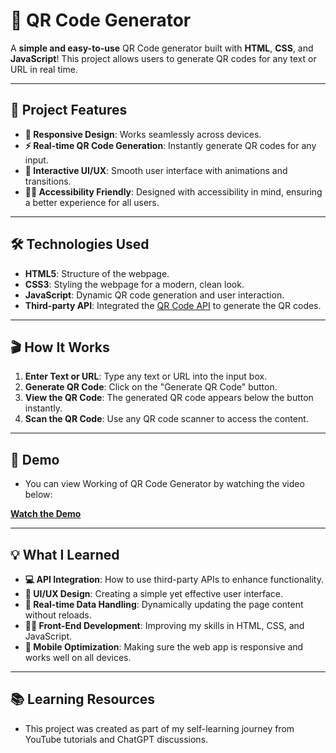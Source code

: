 # 🚀 **QR Code Generator**  

A **simple and easy-to-use** QR Code generator built with **HTML**, **CSS**, and **JavaScript**! This project allows users to generate QR codes for any text or URL in real time.

---

## 🎯 **Project Features**  
- **📱 Responsive Design**: Works seamlessly across devices.  
- **⚡ Real-time QR Code Generation**: Instantly generate QR codes for any input.  
- **🎨 Interactive UI/UX**: Smooth user interface with animations and transitions.  
- **🦸‍♀️ Accessibility Friendly**: Designed with accessibility in mind, ensuring a better experience for all users.  

---

## 🛠️ **Technologies Used**  
- **HTML5**: Structure of the webpage.  
- **CSS3**: Styling the webpage for a modern, clean look.  
- **JavaScript**: Dynamic QR code generation and user interaction.  
- **Third-party API**: Integrated the [QR Code API](https://goqr.me/api/) to generate the QR codes.

---

## 🎬 **How It Works**  
1. **Enter Text or URL**: Type any text or URL into the input box.  
2. **Generate QR Code**: Click on the "Generate QR Code" button.  
3. **View the QR Code**: The generated QR code appears below the button instantly.  
4. **Scan the QR Code**: Use any QR code scanner to access the content.

---

## 🎥 **Demo**

- You can view Working of QR Code Generator by watching the video below:

[**Watch the Demo**](https://github.com/user-attachments/assets/88b05ef7-e8be-461e-931c-0d9c6223e9e1)

---

## 💡 **What I Learned**  
- **💻 API Integration**: How to use third-party APIs to enhance functionality.  
- **🎨 UI/UX Design**: Creating a simple yet effective user interface.  
- **🔄 Real-time Data Handling**: Dynamically updating the page content without reloads.  
- **🧑‍💻 Front-End Development**: Improving my skills in HTML, CSS, and JavaScript.  
- **📱 Mobile Optimization**: Making sure the web app is responsive and works well on all devices.

---

## 📚 Learning Resources

- This project was created as part of my self-learning journey from YouTube tutorials and ChatGPT discussions.
